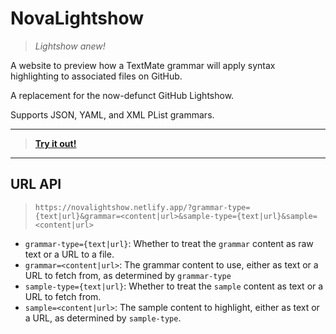 # NovaLightshow
> *Lightshow anew!*

A website to preview how a TextMate grammar will apply syntax highlighting to associated files on GitHub.

A replacement for the now-defunct GitHub Lightshow.

Supports JSON, YAML, and XML PList grammars.

---

> [**Try it out!**](https://novalightshow.netlify.app)

---

## URL API
> `https://novalightshow.netlify.app/?grammar-type={text|url}&grammar=<content|url>&sample-type={text|url}&sample=<content|url>`
- `grammar-type={text|url}`: Whether to treat the `grammar` content as raw text or a URL to a file.
- `grammar=<content|url>`: The grammar content to use, either as text or a URL to fetch from, as determined by `grammar-type`
- `sample-type={text|url}`: Whether to treat the `sample` content as text or a URL to fetch from.
- `sample=<content|url>`: The sample content to highlight, either as text or a URL, as determined by `sample-type`.
